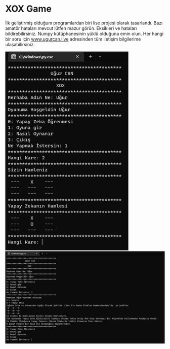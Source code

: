 # XOX Game
 
İlk geliştirmiş olduğum programlardan biri lise projesi olarak tasarlandı.
Bazı amatör hataları mevcut lütfen mazur görün. 
Eksikleri ve hataları bildirebilirsiniz.
Numpy kütüphanesinin yüklü olduğuna emin olun.
Her hangi bir soru için www.ugurcan.live adresinden tüm iletişim bilgilerime ulaşabilirsiniz.
 
![](/Screen/Screen1.png)
![](/Screen/Screen2.png)
